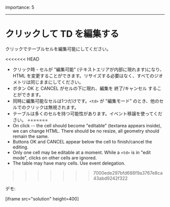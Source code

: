 importance: 5

---

# クリックして TD を編集する

クリックでテーブルセルを編集可能にしてください。

<<<<<<< HEAD
- クリック時 - セルが "編集可能" (テキストエリアが内部に現れます)になり、HTML を変更することができます。リサイズする必要はなく、すべてのジオメトリは同じままにしてください。
- ボタン OK と CANCEL がセルの下に現れ、編集を 終了/キャンセル することができます。
- 同時に編集可能なセルは1つだけです。`<td>` が "編集モード" のとき、他のセルでのクリックは無視されます。
- テーブルは多くのセルを持つ可能性があります。イベント移譲を使ってください。
=======
- On click -- the cell should become "editable" (textarea appears inside), we can change HTML. There should be no resize, all geometry should remain the same.
- Buttons OK and CANCEL appear below the cell to finish/cancel the editing.
- Only one cell may be editable at a moment. While a `<td>` is in "edit mode", clicks on other cells are ignored.
- The table may have many cells. Use event delegation.
>>>>>>> 7000ede297bfd688f9a3767e8ca43abd9242f322

デモ:

[iframe src="solution" height=400]
